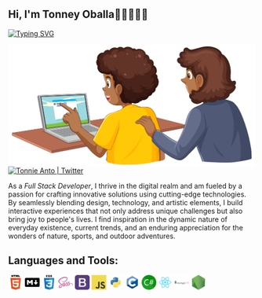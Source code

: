 ## Hi, I'm Tonney Oballa👋🏽👨🏾‍💻

[![Typing SVG][def2]](https://git.io/typing-svg)

<img align="center" src="https://github.com/tonneyoballa/tonneyoballa/blob/main/image/techmom.jpg?raw=true">

<a href="https://twitter.com/tonnieanto">
    <img alt="Tonnie Anto | Twitter" width="20px" src="https://raw.githubusercontent.com/peterthehan/peterthehan/master/assets/twwitter.svg"></a>

As a <em>Full Stack Developer</em>, I thrive in the digital realm and am fueled by a passion for crafting innovative solutions using cutting-edge technologies. By seamlessly blending design, technology, and artistic elements, I build interactive experiences that not only address unique challenges but also bring joy to people's lives. I find inspiration in the dynamic nature of everyday existence, current trends, and an enduring appreciation for the wonders of nature, sports, and outdoor adventures.

## Languages and Tools:
<code><img height="30" src="https://github.com/github/explore/blob/main/topics/html/html.png"></code>
<code><img height="30" src="https://github.com/github/explore/blob/main/topics/markdown/markdown.png"></code>
<code><img height="30" src="https://github.com/github/explore/blob/main/topics/css/css.png"></code>
<code><img height="30" src="https://github.com/github/explore/blob/main/topics/sass/sass.png"></code>
<code><img height="30" src="https://github.com/github/explore/blob/main/topics/bootstrap/bootstrap.png"></code>
<code><img height="30" src="https://raw.githubusercontent.com/github/explore/80688e429a7d4ef2fca1e82350fe8e3517d3494d/topics/javascript/javascript.png"></code>
<code><img height="30" src="https://github.com/github/explore/blob/main/topics/python/python.png"></code>
<code><img height="30" src="https://github.com/github/explore/blob/main/topics/c/c.png"></code>
<code><img height="30" src="https://github.com/github/explore/blob/main/topics/csharp/csharp.png"></code>
<code><img height="30" src="https://raw.githubusercontent.com/github/explore/80688e429a7d4ef2fca1e82350fe8e3517d3494d/topics/react/react.png"></code>
<code><img height="30" src="https://github.com/github/explore/blob/main/topics/mongodb/mongodb.png"></code>
<code><img height="30" src="https://raw.githubusercontent.com/github/explore/80688e429a7d4ef2fca1e82350fe8e3517d3494d/topics/nodejs/nodejs.png"></code>

[def2]: https://readme-typing-svg.herokuapp.com?size=25&color=e5c99f&center=true&width=800&lines=Welcome+to+my+profile.+Feel+free+to+connect.
